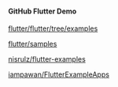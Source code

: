 #### GitHub Flutter Demo

[flutter/flutter/tree/examples](https://github.com/flutter/flutter/tree/master/examples)

[flutter/samples](https://github.com/flutter/samples)

[nisrulz/flutter-examples](https://github.com/nisrulz/flutter-examples)

[iampawan/FlutterExampleApps](https://github.com/iampawan/FlutterExampleApps)



